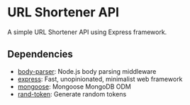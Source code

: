 # URL Shortener API

A simple URL Shortener API using Express framework.

## Dependencies

- [body-parser](https://github.com/expressjs/body-parser): Node.js body parsing middleware
- [express](https://github.com/strongloop/express): Fast, unopinionated, minimalist web framework
- [mongoose](https://github.com/Automattic/mongoose): Mongoose MongoDB ODM
- [rand-token](https://github.com/sehrope/node-rand-token): Generate random tokens
